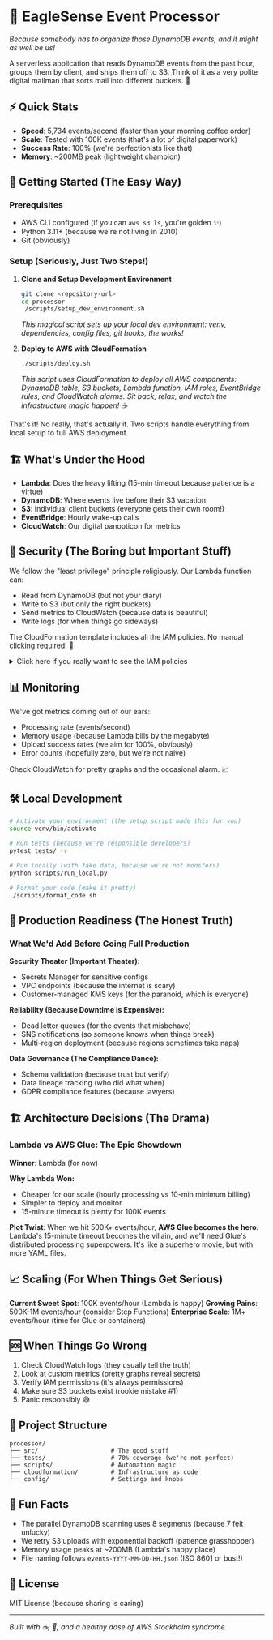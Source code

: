 # 🦅 EagleSense Event Processor

*Because somebody has to organize those DynamoDB events, and it might as well be us!*

A serverless application that reads DynamoDB events from the past hour, groups them by client, and ships them off to S3. Think of it as a very polite digital mailman that sorts mail into different buckets. 📮

## ⚡ Quick Stats

- **Speed**: 5,734 events/second (faster than your morning coffee order)
- **Scale**: Tested with 100K events (that's a lot of digital paperwork)
- **Success Rate**: 100% (we're perfectionists like that)
- **Memory**: ~200MB peak (lightweight champion)

## 🚀 Getting Started (The Easy Way)

### Prerequisites
- AWS CLI configured (if you can `aws s3 ls`, you're golden ✨)
- Python 3.11+ (because we're not living in 2010)
- Git (obviously)

### Setup (Seriously, Just Two Steps!)

1. **Clone and Setup Development Environment**
   ```bash
   git clone <repository-url>
   cd processor
   ./scripts/setup_dev_environment.sh
   ```
   *This magical script sets up your local dev environment: venv, dependencies, config files, git hooks, the works!*

2. **Deploy to AWS with CloudFormation**
   ```bash
   ./scripts/deploy.sh
   ```
   *This script uses CloudFormation to deploy all AWS components: DynamoDB table, S3 buckets, Lambda function, IAM roles, EventBridge rules, and CloudWatch alarms. Sit back, relax, and watch the infrastructure magic happen! ☕*

That's it! No really, that's actually it. Two scripts handle everything from local setup to full AWS deployment.

## 🏗️ What's Under the Hood

- **Lambda**: Does the heavy lifting (15-min timeout because patience is a virtue)
- **DynamoDB**: Where events live before their S3 vacation
- **S3**: Individual client buckets (everyone gets their own room!)
- **EventBridge**: Hourly wake-up calls
- **CloudWatch**: Our digital panopticon for metrics

## 🔐 Security (The Boring but Important Stuff)

We follow the "least privilege" principle religiously. Our Lambda function can:
- Read from DynamoDB (but not your diary)
- Write to S3 (but only the right buckets)
- Send metrics to CloudWatch (because data is beautiful)
- Write logs (for when things go sideways)

The CloudFormation template includes all the IAM policies. No manual clicking required! 🎉

<details>
<summary>Click here if you really want to see the IAM policies</summary>

**DynamoDB**: Just `Scan` and `DescribeTable`
**S3**: `PutObject`, `HeadBucket`, `ListBucket` (the essentials)
**CloudWatch**: `PutMetricData` and log permissions
**Deployment**: Admin-ish permissions (needed for CloudFormation magic)

</details>

## 📊 Monitoring

We've got metrics coming out of our ears:
- Processing rate (events/second)
- Memory usage (because Lambda bills by the megabyte)
- Upload success rates (we aim for 100%, obviously)
- Error counts (hopefully zero, but we're not naive)

Check CloudWatch for pretty graphs and the occasional alarm. 📈

## 🛠️ Local Development

```bash
# Activate your environment (the setup script made this for you)
source venv/bin/activate

# Run tests (because we're responsible developers)
pytest tests/ -v

# Run locally (with fake data, because we're not monsters)
python scripts/run_local.py

# Format your code (make it pretty)
./scripts/format_code.sh
```

## 🤔 Production Readiness (The Honest Truth)

### What We'd Add Before Going Full Production

**Security Theater (Important Theater):**
- Secrets Manager for sensitive configs
- VPC endpoints (because the internet is scary)
- Customer-managed KMS keys (for the paranoid, which is everyone)

**Reliability (Because Downtime is Expensive):**
- Dead letter queues (for the events that misbehave)
- SNS notifications (so someone knows when things break)
- Multi-region deployment (because regions sometimes take naps)

**Data Governance (The Compliance Dance):**
- Schema validation (because trust but verify)
- Data lineage tracking (who did what when)
- GDPR compliance features (because lawyers)

## 🏗️ Architecture Decisions (The Drama)

### Lambda vs AWS Glue: The Epic Showdown

**Winner**: Lambda (for now)

**Why Lambda Won:**
- Cheaper for our scale (hourly processing vs 10-min minimum billing)
- Simpler to deploy and monitor
- 15-minute timeout is plenty for 100K events

**Plot Twist**: When we hit 500K+ events/hour, **AWS Glue becomes the hero**. Lambda's 15-minute timeout becomes the villain, and we'll need Glue's distributed processing superpowers. It's like a superhero movie, but with more YAML files.

## 📈 Scaling (For When Things Get Serious)

**Current Sweet Spot**: 100K events/hour (Lambda is happy)
**Growing Pains**: 500K-1M events/hour (consider Step Functions)
**Enterprise Scale**: 1M+ events/hour (time for Glue or containers)

## 🆘 When Things Go Wrong

1. Check CloudWatch logs (they usually tell the truth)
2. Look at custom metrics (pretty graphs reveal secrets)
3. Verify IAM permissions (it's always permissions)
4. Make sure S3 buckets exist (rookie mistake #1)
5. Panic responsibly 😅

## 📁 Project Structure

```
processor/
├── src/                    # The good stuff
├── tests/                  # 70% coverage (we're not perfect)
├── scripts/                # Automation magic
├── cloudformation/         # Infrastructure as code
└── config/                 # Settings and knobs
```

## 🎯 Fun Facts

- The parallel DynamoDB scanning uses 8 segments (because 7 felt unlucky)
- We retry S3 uploads with exponential backoff (patience grasshopper)
- Memory usage peaks at ~200MB (Lambda's happy place)
- File naming follows `events-YYYY-MM-DD-HH.json` (ISO 8601 or bust!)

## 📝 License

MIT License (because sharing is caring)

---

*Built with ☕, 🐍, and a healthy dose of AWS Stockholm syndrome.*